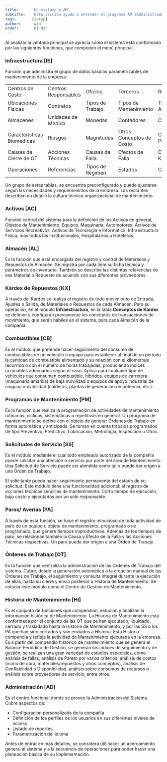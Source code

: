 ```yaml
---
title:      'Un vistazo a AM'
subtitle:   'Esta sección ayuda a entender el programa AM (Administrador de Mantenimiento) y a implementarlo para lograr la satisfacción de las necesidades de administración del mantenimiento de los activos en su empresa.'
tags:       [setup]
author:     'win'
order:      '01_02'
---
```


Al analizar la ventana principal se aprecia cómo el sistema está conformado por las siguientes funciones, que componen el menú principal.

### **Infraestructura [IE]**

Función que administra el grupo de datos básicos parametrizables de mantenimiento de la empresa:

|                              |                      |                   |                          |                        |
| ---------------------------- | -------------------- | ----------------- | ------------------------ | ---------------------- |
| Centros de Costo             | Centros Responsables | Oficios           | Terceros                 | Responsables           |
| Ubicaciones Físicas          | Contratos            | Tipos de Trabajo  | Tipos de Mantenimiento   | Tipos de Actividad     |
| Almacenes                    | Unidades de Medida   | Monedas           | Contadores               | Características        |
| Características Biomédicas   | Riesgos              | Magnitudes        | Otros Conceptos de Costo | Causas de OT Pendiente |
| Causas de Cierre de OT       | Acciones Técnicas    | Causas de Falla   | Efectos de Falla         | Conceptos de Kárdex    |
| Operaciones                  | Referencias          | Tipos de Régimen  | Estados                  | Combustible            |

Un grupo de estas tablas, se encuentra preconfigurado y puede ajustarse según las necesidades y requerimientos de la empresa. Las restantes describen en detalle la cultura técnica organizacional de mantenimiento.

### **Activos [AC]**

Función central del sistema para la definición de los Activos en general, Objetos de Mantenimiento, Equipos, Maquinaria, Automotores, Activos de Servicios Recreativos, Activos de Tecnología e Informática, Infraestructura Física, mas todos los Institucionales, Hospitalarios u Hoteleros.

### **Almacén [AL]**

Es la función que está encargada del registro y control de Materiales y Repuestos de Almacén. Se registra por cada ítem su ficha técnica y parámetros de inventario. También se describe las distintas referencias de ese Material o Repuesto de acuerdo con sus diferentes proveedores.

### **Kárdex de Repuestos [KX]**

A través del Kárdex se realiza el registro de todo movimiento de Entrada, Ajustes o Salida, de Materiales o Repuestos de cada Almacén. Para su operación, en el módulo **Infraestructura**, en la tabla **Conceptos de Kárdex** se definen y configuran previamente los conceptos de transacciones de movimiento, que serán hábiles en el sistema, para cada Almacén de la compañía.

### **Combustibles [CB]**

Es el módulo que pretende hacer seguimiento del consumo de combustibles de un vehículo o equipo para establecer al final de un período la cantidad de combustible alimentado y su relación con el kilometraje recorrido o con el número de horas trabajadas, produciendo índices razonables adecuados según el caso. Aplica para cualquier tipo de vehículos que consumen combustible, híbridos, equipos de carretera (maquinaria amarilla) de baja movilidad o equipos de apoyo industrial de ninguna movibilidad (calderas, plantas de generación de potencia, etc.).


### **Programas de Mantenimiento [PM]**

Es la función que realiza la programación de actividades de mantenimiento rutinarias, cíclicas, sistemáticas o repetitivas en general. Un programa de mantenimiento se define con el objeto de generar Órdenes de Trabajo en forma automática y anticipada. Se toman en cuenta trabajos programados de tipo Preventivo, Predictivo, Lubricación, Metrología, Inspección u Otros.

### **Solicitudes de Servicio [SS]**

Es el módulo mediante el cual todo empleado autorizado de la compañía puede solicitar una atención o servicio por parte del área de Mantenimiento. Una Solicitud de Servicio puede ser atendida como tal o puede dar origen a una Órden de Trabajo.

El solicitante puede hacer seguimiento permanente del estado de su solicitud. Este módulo tiene una funcionalidad adicional: el registro de acciones técnicas sencillas de mantenimiento: Corto tiempo de ejecución, bajo costo y ejecutados por un solo responsable.

### **Paros/ Averías [PA]**

A través de esta función, se hace el registro minucioso de toda actividad de paro de un equipo u objeto de mantenimiento, programado o no programado, que genere tiempos improductivos. Además de los tiempos de paro, se relacionan también la Causa y Efecto de la Falla y las Acciones Técnicas respectivas. Un paro puede dar origen a una Órden de Trabajo.

### **Órdenes de Trabajo [OT]**

Es la función que centraliza la administración de las Órdenes de Trabajo del sistema. Cubre, desde la generación automática o la creación manual de las Órdenes de Trabajo, el seguimiento y consulta integral durante la ejecución de ellas, hasta su cierre y envío posterior a Historia de Mantenimiento. Se estudia este módulo como el Centro de Gestión de Mantenimiento.

### **Historia de Mantenimiento [HI]**

Es el conjunto de funciones que compendian, estudian y analizan la información histórica de Mantenimiento. La Historia de Mantenimiento está conformada por el conjunto de las OT que se han ejecutado, liquidado, cerrado y trasladado hasta la Historia de Mantenimiento, y por las SS o los PA que han sido cerrados y son enviados a Historia. Esta Historia compendia y refleja la actividad de Mantenimiento ejecutada en la empresa. Es a partir del compendio histórico de mantenimiento que se genera el Balance Periódico de Gestión, se generan los índices de seguimiento y de gestión, se realizan una gran variedad de estudios especiales, como análisis de fallas, análisis de Pareto por varios criterios, análisis de costos (mano de obra, materiales/repuestos y otros conceptos), análisis de Confiabilidad o Disponibilidad, análisis sobre consumos de recursos o análisis sobre proveedores de servicio, entre otros.

### **Administración [AD]**

Es el centro funcional donde se provee la Administración del Sistema. Cubre aspectos de:

- Configuración personalizada de la compañía
- Definición de los perfiles de los usuarios en sus diferentes niveles de acceso
- Listado de reportes
- Parametrización del idioma

Antes de entrar en más detalles, se considera útil hacer un acercamiento general al sistema y a la secuencia de operaciones para poder hacer una planeación básica de su implementación.